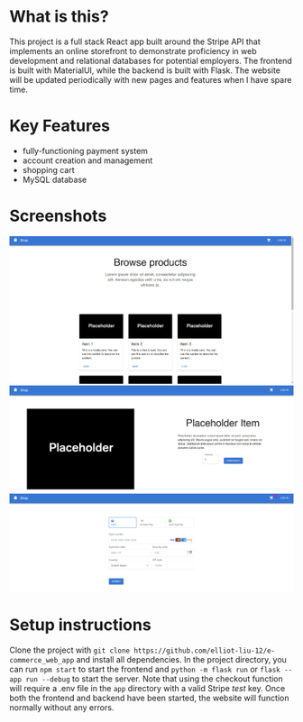 # What is this?

This project is a full stack React app built around the Stripe API that implements an online storefront to demonstrate proficiency in web development and relational databases for potential employers. The frontend is built with MaterialUI, while the backend is built with Flask. The website will be updated periodically with new pages and features when I have spare time.

# Key Features
- fully-functioning payment system
- account creation and management
- shopping cart
- MySQL database

# Screenshots
![Main menu](./images/menu.png)
![Item page](./images/item.png)
![Checkout page](./images/checkout.png)

# Setup instructions
Clone the project with `git clone https://github.com/elliot-liu-12/e-commerce_web_app` and install all dependencies. In the project directory, you can run `npm start` to start the frontend and `python -m flask run` or `flask --app run --debug` to start the server. Note that using the checkout function will require a .env file in the `app` directory with a valid Stripe *test* key. Once both the frontend and backend have been started, the website will function normally without any errors.
